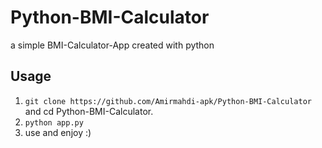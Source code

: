 # Python-BMI-Calculator
 a simple BMI-Calculator-App created with python
 
## Usage
1. `git clone https://github.com/Amirmahdi-apk/Python-BMI-Calculator`
and cd Python-BMI-Calculator. 
2. `python app.py`
3. use and enjoy :)
